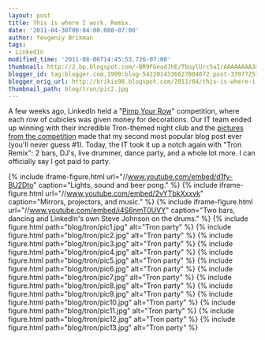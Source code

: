```yaml
---
layout: post
title: This is where I work. Remix.
date: '2011-04-30T00:04:00.000-07:00'
author: Yevgeniy Brikman
tags:
- LinkedIn
modified_time: '2011-08-06T14:45:53.726-07:00'
thumbnail: http://2.bp.blogspot.com/-BR9FGeodJhE/TbuylUrc5aI/AAAAAAAAJm0/2YfMM1kc22o/s72-c/IMG_0476.JPG
blogger_id: tag:blogger.com,1999:blog-5422014336627804072.post-3397725749355707615
blogger_orig_url: http://brikis98.blogspot.com/2011/04/this-is-where-i-work-remix.html
thumbnail_path: blog/tron/pic2.jpg
---
```


A few weeks ago, LinkedIn held a "[Pimp Your 
Row](http://brikis98.blogspot.com/2011/04/this-is-where-i-work.html)" 
competition, where each row of cubicles was given money for decorations. Our 
IT team ended up winning with their incredible Tron-themed night club and the 
[pictures from the 
competition](http://brikis98.blogspot.com/2011/04/this-is-where-i-work.html) 
made that my second most popular blog post ever (you'll never guess #1). 
Today, the IT took it up a notch again with "Tron Remix": 2 bars, DJ's, live 
drummer, dance party, and a whole lot more. I can officially say I got paid to 
party. 

{% include iframe-figure.html url="//www.youtube.com/embed/d1fy-BU2Dto" caption="Lights, sound and beer pong." %}
{% include iframe-figure.html url="//www.youtube.com/embed/2vYTbkXxxvk" caption="Mirrors, projectors, and music." %}
{% include iframe-figure.html url="//www.youtube.com/embed/i4S6nmT0UVY" caption="Two bars, dancing and LinkedIn's own Steve Johnson on the drums." %}
{% include figure.html path="blog/tron/pic1.jpg" alt="Tron party" %}
{% include figure.html path="blog/tron/pic2.jpg" alt="Tron party" %}
{% include figure.html path="blog/tron/pic3.jpg" alt="Tron party" %}
{% include figure.html path="blog/tron/pic4.jpg" alt="Tron party" %}
{% include figure.html path="blog/tron/pic5.jpg" alt="Tron party" %}
{% include figure.html path="blog/tron/pic6.jpg" alt="Tron party" %}
{% include figure.html path="blog/tron/pic7.jpg" alt="Tron party" %}
{% include figure.html path="blog/tron/pic8.jpg" alt="Tron party" %}
{% include figure.html path="blog/tron/pic9.jpg" alt="Tron party" %}
{% include figure.html path="blog/tron/pic10.jpg" alt="Tron party" %}
{% include figure.html path="blog/tron/pic11.jpg" alt="Tron party" %}
{% include figure.html path="blog/tron/pic12.jpg" alt="Tron party" %}
{% include figure.html path="blog/tron/pic13.jpg" alt="Tron party" %}
